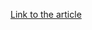 [Link to the article](https://threatpost.com/google-patches-chromes-fifth-zero-day-of-the-year/180432/)
